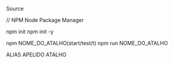 Source

// NPM
Node Package Manager

npm init
npm init -y

npm NOME_DO_ATALHO(start/test/t)
npm run NOME_DO_ATALHO

ALIAS
APELIDO
ATALHO